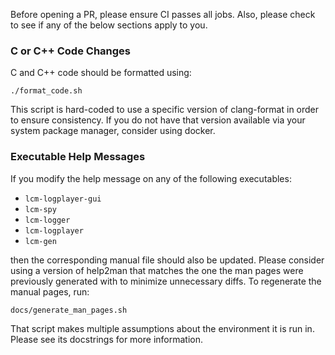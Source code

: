 Before opening a PR, please ensure CI passes all jobs. Also, please check to see if any of the below
sections apply to you.

### C or C++ Code Changes

C and C++ code should be formatted using:

```shell
./format_code.sh
```

This script is hard-coded to use a specific version of clang-format in order to ensure consistency.
If you do not have that version available via your system package manager, consider using docker.

### Executable Help Messages

If you modify the help message on any of the following executables:

- `lcm-logplayer-gui`
- `lcm-spy`
- `lcm-logger`
- `lcm-logplayer`
- `lcm-gen`

then the corresponding manual file should also be updated. Please consider using a version of
help2man that matches the one the man pages were previously generated with to minimize unnecessary
diffs. To regenerate the manual pages, run:

```shell
docs/generate_man_pages.sh
```

That script makes multiple assumptions about the environment it is run in. Please see its docstrings
for more information.

